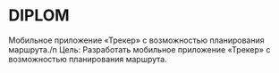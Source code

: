 # DIPLOM
Мобильное приложение «Трекер» с возможностью планирования маршрута./n
Цель: Разработать мобильное приложение «Трекер» с возможностью планирования маршрута.

